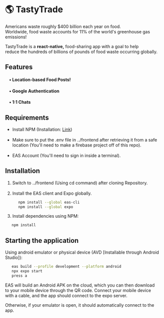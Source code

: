 # 🌎 TastyTrade 

Americans waste roughly $400 billion each year on food. <br>
Worldwide, food waste accounts for 11% of the world's greenhouse gas emissions! 

TastyTrade is a **react-native,** food-sharing app with a goal to help <br>
reduce the hundreds of billions of pounds of food waste occurring globally.


## Features
#### &nbsp;&nbsp;&nbsp; • Location-based Food Posts!
#### &nbsp;&nbsp;&nbsp; • Google Authentication
#### &nbsp;&nbsp;&nbsp; • 1:1 Chats

## Requirements
- Install NPM (Installation: [Link](https://docs.npmjs.com/downloading-and-installing-node-js-and-npm))
  <br><br>
- Make sure to put the .env file in ../frontend after retrieving it from a safe location
(You'll need to make a firebase project off of this repo).
  <br><br>
- EAS Account (You'll need to sign in inside a terminal).

## Installation

1. Switch to ../frontend (Using cd command) after cloning Repository.
   <br><br>
2. Install the EAS client and Expo globally.
```bash
      npm install --global eas-cli
      npm install --global expo
   ```

3. Install dependencies using NPM:
```bash
   npm install
   ```

## Starting the application
Using android emulator or physical device (AVD [Installable through Android Studio]):
```bash
   eas build --profile development --platform android
   npx expo start
   press a
   ```

EAS will build an Android APK on the cloud, which you can then download to your mobile device through the QR code.
Connect your mobile device with a cable, and the app should connect to the expo server.

Otherwise, if your emulator is open, it should automatically connect to the app.